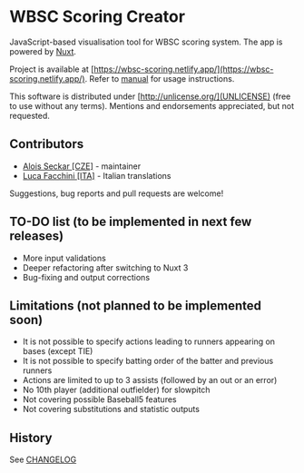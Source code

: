 # WBSC Scoring Creator
JavaScript-based visualisation tool for WBSC scoring system. The app is powered by [Nuxt](https://nuxtjs.org/).

Project is available at [https://wbsc-scoring.netlify.app/](https://wbsc-scoring.netlify.app/). Refer to [manual](https://wbsc-scoring.netlify.app/help.html) for usage instructions.

This software is distributed under [http://unlicense.org/](UNLICENSE) (free to use without any terms). Mentions and endorsements appreciated, but not requested.

## Contributors
- [Alois Seckar [CZE]](https://github.com/AloisSeckar) - maintainer
- [Luca Facchini [ITA]](https://github.com/lucafano04) - Italian translations

Suggestions, bug reports and pull requests are welcome!

## TO-DO list (to be implemented in next few releases)
- More input validations
- Deeper refactoring after switching to Nuxt 3
- Bug-fixing and output corrections

## Limitations (not planned to be implemented soon)
- It is not possible to specify actions leading to runners appearing on bases (except TIE)
- It is not possible to specify batting order of the batter and previous runners
- Actions are limited to up to 3 assists (followed by an out or an error)
- No 10th player (additional outfielder) for slowpitch
- Not covering possible Baseball5 features
- Not covering substitutions and statistic outputs

## History

See [CHANGELOG](/CHANGELOG.md)

